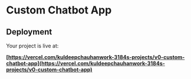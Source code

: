 # Custom Chatbot App



## Deployment

Your project is live at:

**[https://vercel.com/kuldeepchauhanwork-3184s-projects/v0-custom-chatbot-app](https://vercel.com/kuldeepchauhanwork-3184s-projects/v0-custom-chatbot-app)**

